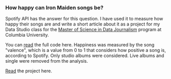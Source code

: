 ### How happy can Iron Maiden songs be? ### 

Spotify API has the answer for this question. I have used it to measure how happy their songs are and write a short article about it as a project for my Data Studio class for the [Master of Science in Data Journalism](https://journalism.columbia.edu/ms-data-journalism) program at Columbia University.

You can [read](https://github.com/luizftoledo/luizftoledo.github.io/blob/main/iron-maiden-happiness/docs/data_analysis_maiden.ipynb) the full code here. Happiness was measured by the song "valence", which is a value from 0 to 1 that considers how positive a song is, according to Spotify. Only studio albums were considered. Live albums and single were removed from the analysis.</p>
           
[Read](https://luizftoledo.github.io/iron-maiden-happiness/) the project here.
